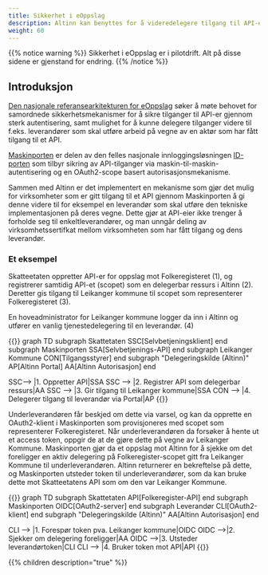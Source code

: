 ```yaml
---
title: Sikkerhet i eOppslag
description: Altinn kan benyttes for å videredelegere tilgang til API-er sikret med Maskinporten
weight: 60
---
```


{{% notice warning  %}}
Sikkerhet i eOppslag er i pilotdrift. Alt på disse sidene er gjenstand for endring. 
{{% /notice %}}

## Introduksjon

[Den nasjonale referansearkitekturen for eOppslag](https://doc.difi.no/nasjonal-arkitektur/nab_referanse_arkitekturer_eoppslag/)
søker å møte behovet for samordnede sikkerhetsmekanismer for å sikre tilganger til API-er gjennom sterk autentisering, 
samt mulighet for å kunne delegere tilganger videre til f.eks. leverandører som skal utføre arbeid på vegne av en aktør som har fått tilgang til et API.

[Maskinporten](https://difi.github.io/felleslosninger/oidc_guide_maskinporten.html) er delen av den felles nasjonale innloggingsløsningen
[ID-porten](https://www.difi.no/fagomrader-og-tjenester/difis-felleslosninger/id-porten) som tilbyr sikring av API-tilganger
via maskin-til-maskin-autentisering og en OAuth2-scope basert autorisasjonsmekanisme.

Sammen med Altinn er det implementert en mekanisme som gjør det mulig for virksomheter som er gitt tilgang til et API
gjennom Maskinporten å gi denne videre til for eksempel en leverandør som skal utføre den tekniske implementasjonen på deres vegne.
Dette gjør at API-eier ikke trenger å forholde seg til enkeltleverandører, og man unngår deling av virksomhetssertifkat mellom virksomheten som har fått tilgang og dens leverandør.

### Et eksempel
Skatteetaten oppretter API-er for oppslag mot Folkeregisteret (1), og registrerer samtidig API-et (scopet) som en delegerbar ressurs i Altinn (2).
Deretter gis tilgang til Leikanger kommune til scopet som representerer Folkeregisteret (3). 

En hoveadministrator for Leikanger kommune logger da inn i Altinn og utfører en vanlig tjenestedelegering til en leverandør. (4)

{{<mermaid>}}
graph TD
  subgraph Skattetaten
    SSC[Selvbetjeningsklient]
  end
  subgraph Maskinporten
    SSA[Selvbetjenings-API]
  end
  subgraph Leikanger Kommune
     CON[Tilgangsstyrer]
  end
  subgraph "Delegeringskilde (Altinn)"
     AP[Altinn Portal]
     AA[Altinn Autorisasjon]
  end

  SSC--> |1. Oppretter API|SSA
  SSC --> |2. Registrer API som delegerbar ressurs|AA
  SSC --> |3. Gir tilgang til Leikanger kommune|SSA
  CON --> |4. Delegerer tilgang til leverandør via Portal|AP
{{</mermaid>}}

Underleverandøren får beskjed om dette via varsel, og kan da opprette en OAuth2-klient i Maskinporten som provisjoneres med scopet som representerer Folkeregisteret.
Når underleverandøren da forsøker å hente ut et access token, oppgir de at de gjøre dette på vegne av Leikanger Kommune.
Maskinporten gjør da et oppslag mot Altinn for å sjekke om det foreligger en aktiv delegering på Folkeregister-scopet gitt fra Leikanger Kommune til underleverandøren.
Altinn returnerer en bekreftelse på dette, og Maskinporten utsteder token til underleverandører, som da kan bruke dette mot Skatteetatens API som om den var Leikanger Kommune.

{{<mermaid>}}
graph TD
  subgraph Skattetaten
    API[Folkeregister-API]
  end
  subgraph Maskinporten
    OIDC[OAuth2-server]
  end
  subgraph Leverandør
     CLI[OAuth2-klient]
  end
  subgraph "Delegeringskilde (Altinn)"
     AA[Altinn Autorisasjon]
  end

  CLI --> |1. Forespør token pva. Leikanger kommune|OIDC
  OIDC -->|2. Sjekker om delegering foreligger|AA
  OIDC -->|3. Utsteder leverandørtoken|CLI
  CLI --> |4. Bruker token mot API|API
{{</mermaid>}}

<script>
mermaidConfig = {
    theme: "default",
    fontFamily: "DIN-reg",
    flowchart: { 
            useMaxWidth: true,
            bottomMarginAdj: 50
    },
    themeCSS: 
       /* ".node rect { fill: #0062BA; }"+*/
        ".node rect { fill: #1EAEF7; }"+
        ".node .label { color: white }"+
        ".cluster rect { fill: #EFEFEF !important; stroke: #1EAEF7 !important }"+
        ".edgeLabel { background: #fff; padding: 0.3rem }"
}
</script>

{{% children description="true" %}}